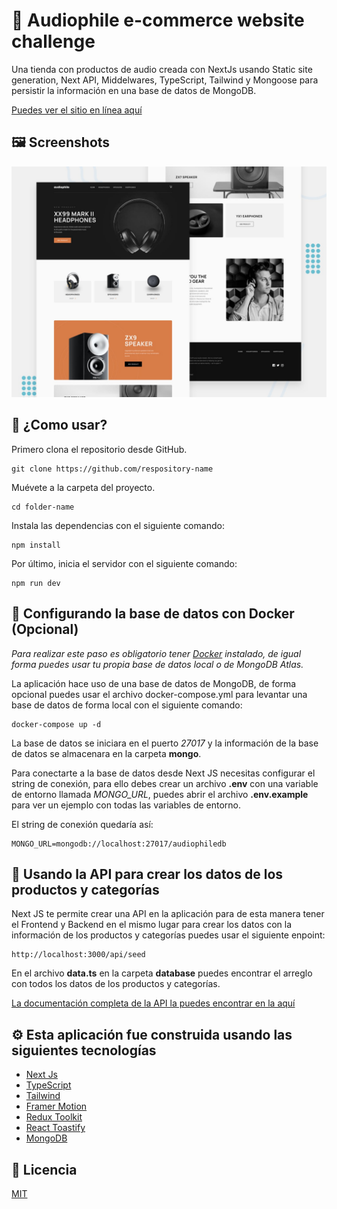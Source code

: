 # 🤖 Audiophile e-commerce website challenge

Una tienda con productos de audio creada con NextJs usando Static site generation, Next API, Middelwares, TypeScript, Tailwind y Mongoose para persistir la información en una base de datos de MongoDB.

[Puedes ver el sitio en línea aquí]()

## 🖼️ Screenshots

![Audiophile ecommerce](./public/preview.jpg)

## 🚀 ¿Como usar?

Primero clona el repositorio desde GitHub.

```shell
git clone https://github.com/respository-name
```

Muévete a la carpeta del proyecto.

```shell
cd folder-name
```

Instala las dependencias con el siguiente comando:

```shell
npm install
```

Por último, inicia el servidor con el siguiente comando:

```shell
npm run dev
```

## 💾 Configurando la base de datos con Docker (Opcional)

*Para realizar este paso es obligatorio tener [Docker](https://www.docker.com/products/docker-desktop/) instalado, de igual forma puedes usar tu propia base de datos local o de MongoDB Atlas.*

La aplicación hace uso de una base de datos de MongoDB, de forma opcional puedes usar el archivo docker-compose.yml para levantar una base de datos de forma local con el siguiente comando:

```shell
docker-compose up -d
```

La base de datos se iniciara en el puerto *27017* y la información de la base de datos se almacenara en la carpeta **mongo**.

Para conectarte a la base de datos desde Next JS necesitas configurar el string de conexión, para ello debes crear un archivo **.env** con una variable de entorno llamada *MONGO_URL*, puedes abrir el archivo **.env.example** para ver un ejemplo con todas las variables de entorno.

El string de conexión quedaría así:

```text
MONGO_URL=mongodb://localhost:27017/audiophiledb 
```

## 💽 Usando la API para crear los datos de los productos y categorías

Next JS te permite crear una API en la aplicación para de esta manera tener el Frontend y Backend en el mismo lugar para crear los datos con la información de los productos y categorías puedes usar el siguiente enpoint:

```shell
http://localhost:3000/api/seed
```

En el archivo **data.ts** en la carpeta **database** puedes encontrar el arreglo con todos los datos de los productos y categorías.

[La documentación completa de la API la puedes encontrar en la aquí]()

## ⚙️ Esta aplicación fue construida usando las siguientes tecnologías

- [Next Js](https://nextjs.org/)
- [TypeScript](https://www.typescriptlang.org/)
- [Tailwind](https://tailwindcss.com/)
- [Framer Motion](https://www.framer.com/docs/animation/)
- [Redux Toolkit](https://redux-toolkit.js.org/)
- [React Toastify](https://fkhadra.github.io/react-toastify/introduction)
- [MongoDB](https://www.mongodb.com/)

## 📄 Licencia

[MIT](https://opensource.org/licenses/MIT)
